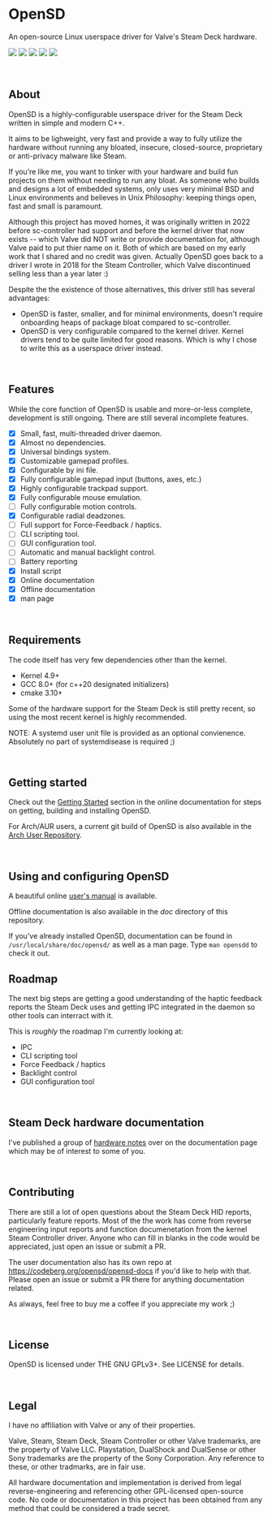 # OpenSD
An open-source Linux userspace driver for Valve's Steam Deck hardware.

[![](https://img.shields.io/badge/license-GPLv3-lightgray?style=for-the-badge)](https://choosealicense.com/licenses/gpl-3.0/) 
[![](https://img.shields.io/badge/Written%20in-C%2B%2B-%23f34b7d?style=for-the-badge)]()
[![](https://img.shields.io/gitea/v/release/opensd/opensd?gitea_url=https%3A%2F%2Fcodeberg.org&display_name=tag&style=for-the-badge)]()
[![](https://img.shields.io/gitea/last-commit/OpenSD/OpenSD?gitea_url=https%3A%2F%2Fcodeberg.org&style=for-the-badge)]() 
[![](https://img.shields.io/gitea/issues/open/OpenSD/OpenSD?gitea_url=https%3A%2F%2Fcodeberg.org&style=for-the-badge)]()

<br>

## About
OpenSD is a highly-configurable userspace driver for the Steam Deck written in simple and modern C++.

It aims to be lighweight, very fast and provide a way to fully utilize the hardware without running any bloated, insecure, closed-source, proprietary or anti-privacy malware like Steam.

If you’re like me, you want to tinker with your hardware and build fun projects on them without needing to run any bloat.  As someone who builds and designs a lot of embedded systems, only uses very minimal BSD and Linux environments and believes in Unix Philosophy: keeping things open, fast and small is paramount.

Although this project has moved homes, it was originally written in 2022 before sc-controller had support and before the kernel driver that now exists -- which Valve did NOT write or provide documentation for, although Valve paid to put thier name on it.  Both of which are based on my early work that I shared and no credit was given.  Actually OpenSD goes back to a driver I wrote in 2018 for the Steam Controller, which Valve discontinued selling less than a year later :)

Despite the the existence of those alternatives, this driver still has several advantages:  
- OpenSD is faster, smaller, and for minimal environments, doesn't require onboarding heaps of package bloat compared to sc-controller.
- OpenSD is very configurable compared to the kernel driver.  Kernel drivers tend to be quite limited for good reasons.  Which is why I chose to write this as a userspace driver instead.

<br>

## Features
While the core function of OpenSD is usable and more-or-less complete, development is still ongoing.  There are still several incomplete features.

- [x]   Small, fast, multi-threaded driver daemon.
- [x]   Almost no dependencies.
- [x]   Universal bindings system.
- [x]   Customizable gamepad profiles.
- [x]   Configurable by ini file.
- [x]   Fully configurable gamepad input (buttons, axes, etc.)
- [x]   Highly configurable trackpad support.
- [x]   Fully configurable mouse emulation.
- [ ]   Fully configurable motion controls.
- [x]   Configurable radial deadzones.
- [ ]   Full support for Force-Feedback / haptics.
- [ ]   CLI scripting tool.
- [ ]   GUI configuration tool.
- [ ]   Automatic and manual backlight control.
- [ ]   Battery reporting
- [x]   Install script
- [x]   Online documentation
- [x]   Offline documentation
- [x]   man page

<br>


## Requirements
The code itself has very few dependencies other than the kernel.
- Kernel 4.9+
- GCC 8.0+ (for c++20 designated initializers)
- cmake 3.10+

Some of the hardware support for the Steam Deck is still pretty recent, so using the most recent kernel is highly recommended.

NOTE: A systemd user unit file is provided as an optional convienence. Absolutely no part of systemdisease is required ;)

<br>

## Getting started
Check out the [Getting Started](https://opensd.codeberg.page) section in the online documentation for steps on getting, building and installing OpenSD.

For Arch/AUR users, a current git build of OpenSD is also available in the [Arch User Repository](https://aur.archlinux.org/packages/opensd-git).

<br>

## Using and configuring OpenSD
A beautiful online [user's manual](https://opensd.codeberg.page) is available.

Offline documentation is also available in the *doc* directory of this repository.  

If you've already installed OpenSD, documentation can be found in `/usr/local/share/doc/opensd/` as well as a man page.  Type `man opensdd` to check it out.

## Roadmap
The next big steps are getting a good understanding of the haptic feedback reports the Steam Deck uses and getting IPC integrated in the daemon so other tools can interract with it.

This is *roughly* the roadmap I'm currently looking at:
- IPC
- CLI scripting tool
- Force Feedback / haptics
- Backlight control
- GUI configuration tool

<br>

## Steam Deck hardware documentation
I've published a group of [hardware notes](https://opensd.codeberg.page/opensd-docs/latest/hardware_notes/preface.html) over on the documentation page which may be of interest to some of you.

<br>

## Contributing
There are still a lot of open questions about the Steam Deck HID reports, particularly feature reports. 
Most of the the work has come from reverse engineering input reports and function documenetation from the kernel Steam Controller driver. 
Anyone who can fill in blanks in the code would be appreciated, just open an issue or submit a PR.

The user documentation also has its own repo at https://codeberg.org/opensd/opensd-docs if you'd like to help with that.  Please open an issue or submit a PR there for anything documentation related.

As always, feel free to buy me a coffee if you appreciate my work ;)

<br>

## License
OpenSD is licensed under THE GNU GPLv3+.  See LICENSE for details.

<br>

## Legal
I have no affiliation with Valve or any of their properties.

Valve, Steam, Steam Deck, Steam Controller or other Valve trademarks, are the property of Valve LLC.  Playstation, DualShock and DualSense or other Sony trademarks are the property of the Sony Corporation.  Any reference to these, or other tradmarks, are in fair use.

All hardware documentation and implementation is derived from legal reverse-engineering and referencing other GPL-licensed open-source code.  No code or documentation in this project has been obtained from any method that could be considered a trade secret.
